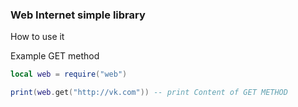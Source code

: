 ### Web Internet simple library

How to use it

Example GET method
```lua
local web = require("web")

print(web.get("http://vk.com")) -- print Content of GET METHOD
```
